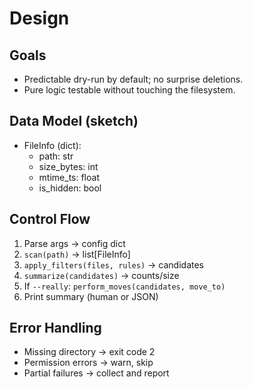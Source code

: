 # Design

## Goals
- Predictable dry-run by default; no surprise deletions.
- Pure logic testable without touching the filesystem.

## Data Model (sketch)
- FileInfo (dict):
  - path: str
  - size_bytes: int
  - mtime_ts: float
  - is_hidden: bool

## Control Flow
1. Parse args → config dict
2. `scan(path)` → list[FileInfo]
3. `apply_filters(files, rules)` → candidates
4. `summarize(candidates)` → counts/size
5. If `--really`: `perform_moves(candidates, move_to)`
6. Print summary (human or JSON)

## Error Handling
- Missing directory → exit code 2
- Permission errors → warn, skip
- Partial failures → collect and report
